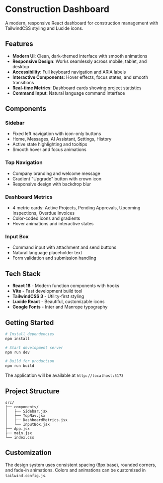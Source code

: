 # Construction Dashboard

A modern, responsive React dashboard for construction management with TailwindCSS styling and Lucide icons.

## Features

- **Modern UI**: Clean, dark-themed interface with smooth animations
- **Responsive Design**: Works seamlessly across mobile, tablet, and desktop
- **Accessibility**: Full keyboard navigation and ARIA labels
- **Interactive Components**: Hover effects, focus states, and smooth transitions
- **Real-time Metrics**: Dashboard cards showing project statistics
- **Command Input**: Natural language command interface

## Components

### Sidebar
- Fixed left navigation with icon-only buttons
- Home, Messages, AI Assistant, Settings, History
- Active state highlighting and tooltips
- Smooth hover and focus animations

### Top Navigation
- Company branding and welcome message
- Gradient "Upgrade" button with crown icon
- Responsive design with backdrop blur

### Dashboard Metrics
- 4 metric cards: Active Projects, Pending Approvals, Upcoming Inspections, Overdue Invoices
- Color-coded icons and gradients
- Hover animations and interactive states

### Input Box
- Command input with attachment and send buttons
- Natural language placeholder text
- Form validation and submission handling

## Tech Stack

- **React 18** - Modern function components with hooks
- **Vite** - Fast development build tool
- **TailwindCSS 3** - Utility-first styling
- **Lucide React** - Beautiful, customizable icons
- **Google Fonts** - Inter and Manrope typography

## Getting Started

```bash
# Install dependencies
npm install

# Start development server
npm run dev

# Build for production
npm run build
```

The application will be available at `http://localhost:5173`

## Project Structure

```
src/
├── components/
│   ├── Sidebar.jsx
│   ├── TopNav.jsx
│   ├── DashboardMetrics.jsx
│   └── InputBox.jsx
├── App.jsx
├── main.jsx
└── index.css
```

## Customization

The design system uses consistent spacing (8px base), rounded corners, and fade-in animations. Colors and animations can be customized in `tailwind.config.js`. 